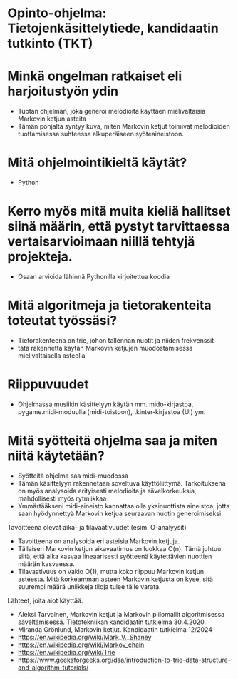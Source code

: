 # Opinto-ohjelma: Tietojenkäsittelytiede, kandidaatin tutkinto (TKT)

# Minkä ongelman ratkaiset eli harjoitustyön ydin
- Tuotan ohjelman, joka generoi melodioita käyttäen mielivaltaisia Markovin ketjun asteita
- Tämän pohjalta syntyy kuva, miten Markovin ketjut toimivat melodioiden tuottamisessa suhteessa alkuperäiseen syöteaineistoon.

# Mitä ohjelmointikieltä käytät?
- Python

# Kerro myös mitä muita kieliä hallitset siinä määrin, että pystyt tarvittaessa vertaisarvioimaan niillä tehtyjä projekteja.
- Osaan arvioida lähinnä Pythonilla kirjoitettua koodia

# Mitä algoritmeja ja tietorakenteita toteutat työssäsi?
- Tietorakenteena on trie, johon tallennan nuotit ja niiden frekvenssit
- tätä rakennetta käytän Markovin ketjujen muodostamisessa mielivaltaisella asteella

# Riippuvuudet
- Ohjelmassa musiikin käsittelyyn käytän mm. mido-kirjastoa, pygame.midi-moduulia (midi-toistoon), tkinter-kirjastoa (UI) ym.

# Mitä syötteitä ohjelma saa ja miten niitä käytetään?
- Syötteitä ohjelma saa midi-muodossa
- Tämän käsittelyyn rakennetaan soveltuva käyttöliittymä. Tarkoituksena on myös analysoida erityisesti melodioita ja sävelkorkeuksia, mahdollisesti myös rytmiikkaa
- Ymmärtääkseni midi-aineisto kannattaa olla yksinuottista aineistoa, jotta saan hyödynnettyä Markovin ketjua seuraavan nuotin generoimiseksi

Tavoitteena olevat aika- ja tilavaativuudet (esim. O-analyysit)
- Tavoitteena on analysoida eri asteisia Markovin ketjuja.
- Tällaisen Markovin ketjun aikavaatimus on luokkaa O(n). Tämä johtuu siitä, että aika kasvaa lineaarisesti syötteenä käytettävien nuottien määrän kasvaessa.
- Tilavaativuus on vakio O(1), mutta koko riippuu Markovin ketjun asteesta. Mitä korkeamman asteen Markovin ketjusta on kyse, sitä suurempi määrä uniikkeja
tiloja tulee tälle varata.

Lähteet, joita aiot käyttää.
- Aleksi Tarvainen, Markovin ketjut ja Markovin piilomallit algoritmisessa säveltämisessä. Tietotekniikan kandidaatin tutkielma 30.4.2020.
- Miranda Grönlund, Markovin ketjut. Kandidaatin tutkielma 12/2024
- https://en.wikipedia.org/wiki/Mark_V._Shaney
- https://en.wikipedia.org/wiki/Markov_chain
- https://en.wikipedia.org/wiki/Trie
- https://www.geeksforgeeks.org/dsa/introduction-to-trie-data-structure-and-algorithm-tutorials/



